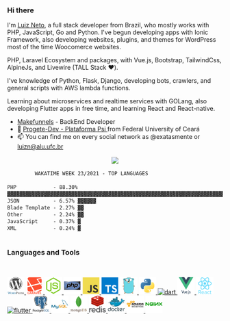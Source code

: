 ### Hi there
I'm [Luiz Neto](http://linkedin.com/in/exatasmente), a full stack developer from Brazil, who mostly works with PHP, JavaScript, Go and Python.
I've begun developing apps with Ionic Framework, also developing websites, plugins, and themes for WordPress most of the time Woocomerce websites.

PHP, Laravel Ecosystem and packages, with Vue.js, Bootstrap, TailwindCss, AlpineJs, and Livewire (TALL Stack ❤️).

I've knowledge of Python, Flask, Django, developing bots, crawlers, and general scripts with AWS lambda functions.

Learning about microservices and realtime services with GOLang, also developing Flutter apps in free time, and learning React and React-native.

- [Makefunnels](https://makefunnels.com.br) - BackEnd Developer
- 👯 [Progete-Dev - Plataforma Psi ](http://github.com/Progete-Dev) from Federal University of Ceará
- 📫 You can find me on every social network as @exatasmente or luizn@alu.ufc.br

[](https://komarev.com/ghpvc/?username=exatasmente)
<p align="center">
   <a href="http://exatasmente.github.io" onClick="alert"(';)')">
    <img
      align="center"
      height="165"
      src="https://github-readme-stats.vercel.app/api?username=exatasmente&count_private=true&show_icons=true&custom_title=Github%20Status&hide=issues"
    />
  </a>
</p>

```
         WAKATIME WEEK 23/2021 - TOP LANGUAGES

PHP            - 88.30% ▓▓▓▓▓▓▓▓▓▓▓▓▓▓▓▓▓▓▓▓▓▓▓▓▓▓▓▓▓▓▓▓▓▓▓▓▓▓▓▓▓▓▓▓▓▓▓▓▓▓▓▓▓▓▓▓▓▓▓▓▓▓▓▓▓▓▓▓▓▓▓▓▓▓▓▓
JSON           - 6.57% ▓▓▓▓▓▓
Blade Template - 2.27% ▓▓
Other          - 2.24% ▓▓
JavaScript     - 0.37% ▓
XML            - 0.24% ▓


```


### Languages and Tools

<br/>

<p align="left">
  <a href="#">
    <img
      src="https://raw.githubusercontent.com/devicons/devicon/40cd6bc89a299dc50ac289f8e3b071d0dff49d9c/icons/wordpress/wordpress-original.svg"
      alt="wordpress"
      width="40"
      height="40"
    />
  </a>
  <a href="https://laravel.com/" target="_blank">
    <img
      src="https://raw.githubusercontent.com/devicons/devicon/40cd6bc89a299dc50ac289f8e3b071d0dff49d9c/icons/laravel/laravel-plain-wordmark.svg"
      alt="laravel"
      width="40"
      height="40"
    />
  </a>
  <a href="https://nodejs.org/" target="_blank">
    <img
      src="https://raw.githubusercontent.com/devicons/devicon/40cd6bc89a299dc50ac289f8e3b071d0dff49d9c/icons/nodejs/nodejs-original.svg"
      alt="node"
      width="40"
      height="40"
    />
  </a>
  <a href="https://javascript.com/" target="_blank">
    <img
      src="https://raw.githubusercontent.com/devicons/devicon/40cd6bc89a299dc50ac289f8e3b071d0dff49d9c/icons/php/php-original.svg"
      alt="php"
      width="40"
      height="40"
    />
  </a>
  <a href="https://javascript.com/" target="_blank">
    <img
      src="https://raw.githubusercontent.com/devicons/devicon/40cd6bc89a299dc50ac289f8e3b071d0dff49d9c/icons/javascript/javascript-original.svg"
      alt="docker"
      width="40"
      height="40"
    />
  </a>
  <a href="#">
    <img
      src="https://raw.githubusercontent.com/devicons/devicon/40cd6bc89a299dc50ac289f8e3b071d0dff49d9c/icons/typescript/typescript-original.svg"
      alt="typescript"
      width="40"
      height="40"
    />
  </a>
  <a href="#">
    <img
      src="https://raw.githubusercontent.com/devicons/devicon/40cd6bc89a299dc50ac289f8e3b071d0dff49d9c/icons/go/go-original.svg"
      alt="go"
      width="40"
      height="40"
    />
  </a>
  <a href="#">
    <img
      src="https://raw.githubusercontent.com/devicons/devicon/40cd6bc89a299dc50ac289f8e3b071d0dff49d9c/icons/python/python-original.svg"
      alt="python"
      width="40"
      height="40"
    />
  </a>
  <a href="#">
    <img
      src="https://seeklogo.com/images/D/dart-logo-FDA1939EC4-seeklogo.com.png"
      alt="dart"
      width="40"
      height="40"
    />
  </a>

  <a href="https://vuejs.org" target="_blank">
    <img
      src="https://raw.githubusercontent.com/devicons/devicon/40cd6bc89a299dc50ac289f8e3b071d0dff49d9c/icons/vuejs/vuejs-original-wordmark.svg"
      alt="vue"
      width="40"
      height="40"
    />
  </a>
  <a href="#">
    <img
      src="https://raw.githubusercontent.com/devicons/devicon/40cd6bc89a299dc50ac289f8e3b071d0dff49d9c/icons/react/react-original-wordmark.svg"
      alt="react"
      width="40"
      height="40"
    />
  </a>
  <a href="#">
    <img
      src="https://www.vectorlogo.zone/logos/flutterio/flutterio-icon.svg"
      alt="flutter"
      width="40"
      height="40"
    />
  </a>
  <a href="#">
    <img
      src="https://raw.githubusercontent.com/devicons/devicon/40cd6bc89a299dc50ac289f8e3b071d0dff49d9c/icons/postgresql/postgresql-original-wordmark.svg"
      alt="postgres"
      width="40"
      height="40"
    />
  </a>
  <a href="#">
    <img
      src="https://raw.githubusercontent.com/devicons/devicon/40cd6bc89a299dc50ac289f8e3b071d0dff49d9c/icons/mysql/mysql-original-wordmark.svg"
      alt="mysql"
      width="40"
      height="40"
    />
  </a>
  <a href="#">
    <img
      src="https://raw.githubusercontent.com/devicons/devicon/40cd6bc89a299dc50ac289f8e3b071d0dff49d9c/icons/mongodb/mongodb-original-wordmark.svg"
      alt="mongo"
      width="40"
      height="40"
    />
  </a>
  <a href="#">
    <img
      src="https://raw.githubusercontent.com/devicons/devicon/40cd6bc89a299dc50ac289f8e3b071d0dff49d9c/icons/redis/redis-original-wordmark.svg"
      alt="redis"
      width="40"
      height="40"
    />
  </a>
  <a href="https://docker.io/" target="_blank">
    <img
      src="https://raw.githubusercontent.com/devicons/devicon/40cd6bc89a299dc50ac289f8e3b071d0dff49d9c/icons/docker/docker-original-wordmark.svg"
      alt="docker"
      width="40"
      height="40"
    />
  </a>
  <a href="https://aws.amazon.com/" target="_blank">
    <img
      src="https://raw.githubusercontent.com/devicons/devicon/40cd6bc89a299dc50ac289f8e3b071d0dff49d9c/icons/amazonwebservices/amazonwebservices-original-wordmark.svg"
      alt="aws"
      width="40"
      height="40"
    />
</a>
  <a href="https://nginx.com/" target="_blank">
    <img
      src="https://raw.githubusercontent.com/devicons/devicon/40cd6bc89a299dc50ac289f8e3b071d0dff49d9c/icons/nginx/nginx-original.svg"
      alt="nginx"
      width="40"
      height="40"
    />
  </a>

</p>

